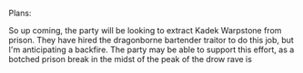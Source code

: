 Plans:

So up coming, the party will be looking to extract Kadek Warpstone from prison. They have hired the dragonborne bartender traitor to do this job, but I'm anticipating a backfire. The party may be able to support this effort, as a botched prison break in the midst of the peak of the drow rave is 